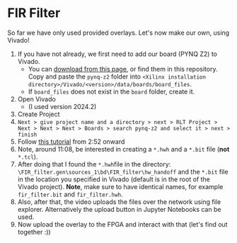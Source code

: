 #  FIR Filter

So far we have only used provided overlays. Let's now make our own, using Vivado!

1. If you have not already, we first need to add our board (PYNQ Z2) to Vivado.
    - You can [download from this page](https://www.tulembedded.com/FPGA/ProductsPYNQ-Z2.html#:~:text=Z2%20Board%20File), or find them in this repository. Copy and paste the `pynq-z2` folder into `<Xilinx installation directory>/Vivado/<version>/data/boards/board_files`. 
    - If `board_files` does not exist in the `board` folder, create it.
1. Open Vivado
    - (I used version 2024.2)
1. Create Project
1. `Next > give project name and a directory > next > RLT Project > Next > Next > Next > Boards > search pynq-z2 and select it > next > finish`
1. Follow [this tutorial](https://youtu.be/PwG037LuNvA?si=rXmCiVVOlwD1N3on&t=173) from 2:52 onward
1. Note, around 11:08, be interested in creating a `*.hwh` and a `*.bit` file (**not** `*.tcl`).
1. After doing that I found the `*.hwh`file in the directory: `\FIR_filter.gen\sources_1\bd\FIR_filter\hw_handoff` and the `*.bit` file in the location you specified in Vivado (default is in the root of the Vivado project). **Note**, make sure to have identical names, for example `fir_filter.bit` and `fir_filter.hwh`.
1. Also, after that, the video uploads the files over the network using file explorer. Alternatively the upload button in Jupyter Notebooks can be used.
1. Now upload the overlay to the FPGA and interact with that (let's find out together :))

